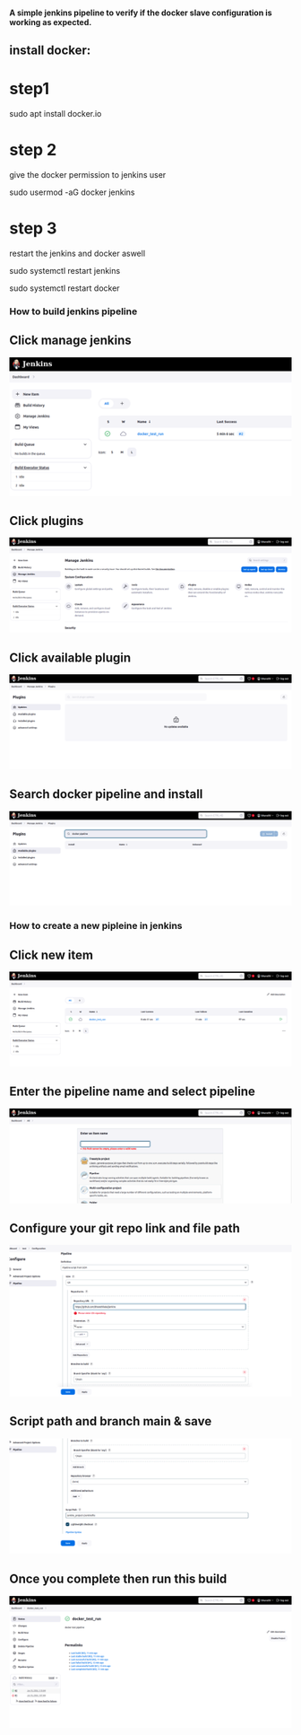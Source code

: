 #### A simple jenkins pipeline to verify if the docker slave configuration is working as expected.

## install docker:

# step1
sudo apt install docker.io

# step 2
give the docker permission to jenkins user 

sudo usermod -aG docker jenkins

# step 3
restart the jenkins and docker aswell

sudo systemctl restart jenkins

sudo systemctl restart docker

### How to build jenkins pipeline ###

## Click manage jenkins
![alt text](image.png)    

## Click plugins
![alt text](image-1.png)  

## Click available plugin
![alt text](image-2.png)  

## Search docker pipeline and install 
![alt text](image-3.png)  

### How to create a new pipleine in jenkins

## Click new item
![alt text](image-4.png)   

## Enter the pipeline name and select pipeline
![alt text](image-5.png)  

## Configure your git repo link and file path
![alt text](image-8.png)

## Script path and branch main  & save
![alt text](image-9.png)

## Once you complete then run this build
![alt text](image-7.png)  